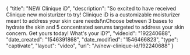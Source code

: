{
    "title": "NEW Clinique iD",
    "description": "So excited to have received Clinique new moisturizer to try! Clinique iD is a customizable moisturizer meant to address your skin care needs!\nChoose between 3 bases to hydrate the skin and 5 concentrated serums targeted to address your skin concern. Get yours today! What's your iD?",
    "videoid": "192240688",
    "date_created": "1546391868",
    "date_modified": "1546466823",
    "type": "captivate",
    "layout": "video",
    "url": "\/v\/new-clinique-id\/192240688"
}